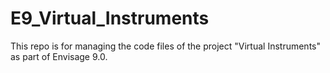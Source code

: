 # E9_Virtual_Instruments

This repo is for managing the code files of the project "Virtual Instruments" as part of Envisage 9.0.
